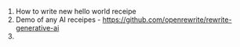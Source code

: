 1. How to write new hello world receipe
2. Demo of any AI receipes - https://github.com/openrewrite/rewrite-generative-ai
3. 